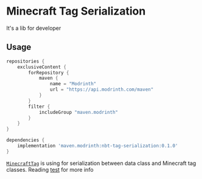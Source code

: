 # Minecraft Tag Serialization
It's a lib for developer

## Usage

```groovy
repositories {
    exclusiveContent {
        forRepository {
            maven {
                name = "Modrinth"
                url = "https://api.modrinth.com/maven"
            }
        }
        filter {
            includeGroup "maven.modrinth"
        }
    }
}

dependencies {
    implementation 'maven.modrinth:nbt-tag-serialization:0.1.0'
}
```

[`MinecraftTag`](src/main/kotlin/settingdust/tag/serialization/MinecraftTagFormat.kt) is using for serialization between data class and Minecraft tag classes.
Reading [test](src/test/kotlin/settingdust/tag/serialization/MinecraftTagTest.kt) for more info
